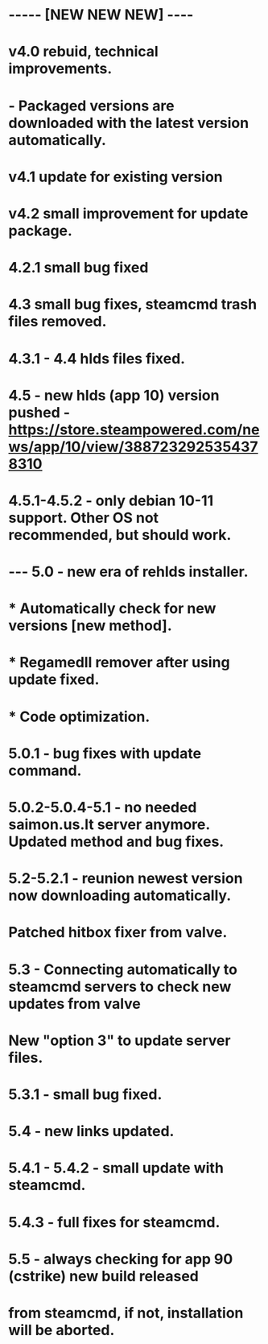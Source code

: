 # ----- [NEW NEW NEW] ----
# v4.0 rebuid, technical improvements.
# - Packaged versions are downloaded with the latest version automatically.
# v4.1 update for existing version
# v4.2 small improvement for update package.
# 4.2.1 small bug fixed
# 4.3 small bug fixes, steamcmd trash files removed.
# 4.3.1 - 4.4 hlds files fixed.
# 4.5 - new hlds (app 10) version pushed - https://store.steampowered.com/news/app/10/view/3887232925354378310
# 4.5.1-4.5.2 - only debian 10-11 support. Other OS not recommended, but should work.
# --- 5.0 - new era of rehlds installer. 
# * Automatically check for new versions [new method].
# * Regamedll remover after using update fixed.
# * Code optimization.
# 5.0.1 - bug fixes with update command.
# 5.0.2-5.0.4-5.1 - no needed saimon.us.lt server anymore. Updated method and bug fixes.
# 5.2-5.2.1 - reunion newest version now downloading automatically.
# Patched hitbox fixer from valve.
# 5.3 - Connecting automatically to steamcmd servers to check new updates from valve
# New "option 3" to update server files.
# 5.3.1 - small bug fixed.
# 5.4 - new links updated.
# 5.4.1 - 5.4.2 - small update with steamcmd.
# 5.4.3 - full fixes for steamcmd.
# 5.5 - always checking for app 90 (cstrike) new build released
# from steamcmd, if not, installation will be aborted.
